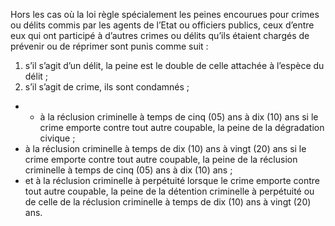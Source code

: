 Hors les cas où la loi règle spécialement les peines encourues pour crimes ou délits commis par les agents de l’Etat ou officiers publics, ceux d’entre eux qui ont participé à d’autres crimes ou délits qu’ils étaient chargés de prévenir ou de réprimer sont punis comme suit :
1. s’il s’agit d’un délit, la peine est le double de celle attachée à l’espèce du délit ;
2. s’il s’agit de crime, ils sont condamnés ;
- - à la réclusion criminelle à temps de cinq (05) ans à dix (10) ans si le crime emporte contre tout autre coupable, la peine de la dégradation civique ;
- à la réclusion criminelle à temps de dix (10) ans à vingt (20) ans si le crime emporte contre tout autre coupable, la peine de la réclusion criminelle à temps de cinq (05) ans à dix (10) ans ;
- et à la réclusion criminelle à perpétuité lorsque le crime emporte contre tout autre coupable, la peine de la détention criminelle à perpétuité ou de celle de la réclusion criminelle à temps de dix (10) ans à vingt (20) ans.